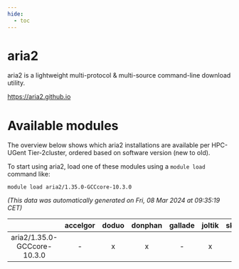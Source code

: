 ```yaml
---
hide:
  - toc
---
```


aria2
=====


aria2 is a lightweight multi-protocol & multi-source command-line download utility.

https://aria2.github.io
# Available modules


The overview below shows which aria2 installations are available per HPC-UGent Tier-2cluster, ordered based on software version (new to old).

To start using aria2, load one of these modules using a `module load` command like:

```shell
module load aria2/1.35.0-GCCcore-10.3.0
```

*(This data was automatically generated on Fri, 08 Mar 2024 at 09:35:19 CET)*  

| |accelgor|doduo|donphan|gallade|joltik|skitty|
| :---: | :---: | :---: | :---: | :---: | :---: | :---: |
|aria2/1.35.0-GCCcore-10.3.0|-|x|x|-|x|x|
